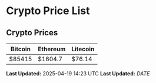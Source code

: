 # Crypto Price List

## Crypto Prices
| Bitcoin | Ethereum | Litecoin |
| ------- | -------- | -------- |
| $85415 | $1604.7 | $76.14 |
**Last Updated:** 2025-04-19 14:23 UTC
**Last Updated:** $DATE$
